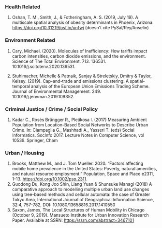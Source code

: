### Health Related
1. Oshan, T. M., Smith, J., & Fotheringham, A. S. (2019, July 19). A multiscale spatial analysis of obesity determinants in Phoenix, Arizona. https://doi.org/10.31219/osf.io/unfwj  (doesn't cite PySal/Rey/Anselin)




### Environment Related
1. Cary, Michael. (2020). Molecules of Inefficiency: How tariffs impact carbon intensities, carbon dioxide emissions, and the environment. Science of The Total Environment. 713. 136531. 10.1016/j.scitotenv.2020.136531.

2. Stuhlmacher, Michelle & Patnaik, Sanjay & Streletskiy, Dmitry & Taylor, Kelsey. (2019). Cap-and-trade and emissions clustering: A spatial-temporal analysis of the European Union Emissions Trading Scheme. Journal of Environmental Management. 249. 10.1016/j.jenvman.2019.109352. 

### Criminal Justice / Crime / Social Policy
1. Kadar C., Rosés Brüngger R., Pletikosa I. (2017) Measuring Ambient Population from Location-Based Social Networks to Describe Urban Crime. In: Ciampaglia G., Mashhadi A., Yasseri T. (eds) Social Informatics. SocInfo 2017. Lecture Notes in Computer Science, vol 10539. Springer, Cham

### Urban / Housing
1. Brooks, Matthew M., and J. Tom Mueller. 2020. “Factors affecting mobile home prevalence in the United States: Poverty, natural amenities, and natural resource employment.” Population, Space and Place e2311, 1-13. https://doi.org/10.1002/psp.2311. 
2. Guodong Du, Kong Joo Shin, Liang Yuan & Shunsuke Managi (2018) A comparative approach to modelling multiple urban land use changes using tree-based methods and cellular automata: the case of Greater Tokyo Area, International Journal of Geographical Information Science, 32:4, 757-782, DOI: 10.1080/13658816.2017.1410550
3. Saxon, James, The Local Structures of Human Mobility in Chicago (October 9, 2019). Mansueto Institute for Urban Innovation Research Paper. Available at SSRN: https://ssrn.com/abstract=3467101
